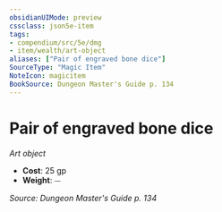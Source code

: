 ```yaml
---
obsidianUIMode: preview
cssclass: json5e-item
tags:
- compendium/src/5e/dmg
- item/wealth/art-object
aliases: ["Pair of engraved bone dice"]
SourceType: "Magic Item"
NoteIcon: magicitem
BookSource: Dungeon Master's Guide p. 134
---
```

# Pair of engraved bone dice
*Art object*  

- **Cost**: 25 gp
- **Weight**: ⏤

*Source: Dungeon Master's Guide p. 134*